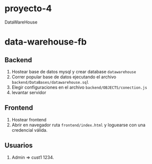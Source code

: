 # proyecto-4
DataWareHouse

# data-warehouse-fb
## Backend
1. Hostear base de datos mysql y crear database `datawarehouse`
2. Correr popular base de datos ejecutando el archivo `backend/DataBases/datawarehouse.sql`
3. Elegir configuraciones en el archivo `backend/OBJECTS/conection.js`
3. levantar servidor

## Frontend
1. Hostear frontend
2. Abrir en navegador ruta `frontend/index.html` y loguearse con una credencial válida.

## Usuarios
1. Admin => cust1 1234. 